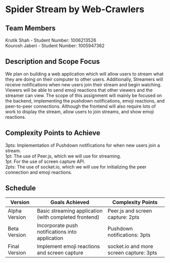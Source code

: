 # Spider Stream by Web-Crawlers

## Team Members

Krutik Shah - Student Number: 1006213526  
Kourosh Jaberi - Student Number: 1005947362  

## Description and Scope Focus

We plan on building a web application which will allow users to stream what they are doing on their computer to other users. Additionally, Streamers will receive notifications when new users join their stream and begin watching. Viewers will be able to send emoji reactions that other viewers and the streamer can view. The scope of this assignment will mainly be focused on the backend, implementing the pushdown notifications, emoji reactions, and peer-to-peer connections. Although the frontend will also require lots of work to display the stream, allow users to join streams, and show emoji reactions.

## Complexity Points to Achieve

3pts: Implementation of Pushdown notifications for when new users join a stream.  
1pt: The use of Peer.js, which we will use for streaming.  
1pt: For the use of screen capture API.  
2pts: The use of socket.io, which we will use for initializing the peer connection and emoji reactions.  
## Schedule 

Version          |         Goals Achieved         | Complexity Points                    |
|----------------|-------------------------------|-----------------------------|
|Alpha Version   |Basic streaming application (with completed frontend)    |Peer.js and screen capture: 2pts             |
|Beta Version    |Incorporate push notifications into application|Pushdown notifications: 3pts |
|Final Version   |Implement emoji reactions and screen capture|socket.io and more screen capture: 3pts   |
```
